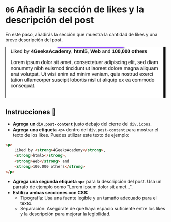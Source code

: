 # `06` Añadir la sección de likes y la descripción del post

En este paso, añadirás la sección que muestra la cantidad de likes y una breve descripción del post.

![postcard-text](../../assets/postcard-text.png)

## Instrucciones 📝

- **Agrega un `div.post-content`** justo debajo del cierre del `div.icons`. 
- **Agrega una etiqueta `<p>`** dentro del `div.post-content` para mostrar el texto de los likes. Puedes utilizar este texto de ejemplo: 

```html
<p>
    Liked by <strong>4GeeksAcademy</strong>, 
    <strong>html5</strong>, 
    <strong>Web</strong> and 
    <strong>100.000 others</strong>
</p>
```
- **Agrega una segunda etiqueta `<p>`** para la descripción del post. Usa un párrafo de ejemplo como "Lorem ipsum dolor sit amet...".
- **Estiliza ambas secciones con CSS:**
    - Tipografía: Usa una fuente legible y un tamaño adecuado para el texto.
    - Separación: Asegúrate de que haya espacio suficiente entre los likes y la descripción para mejorar la legibilidad.